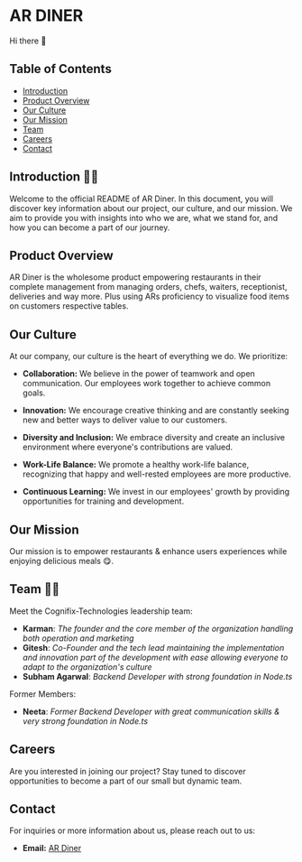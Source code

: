 # **AR DINER**
Hi there 👋

## Table of Contents

- [Introduction](#introduction)
- [Product Overview](#product-overview)
- [Our Culture](#our-culture)
- [Our Mission](#our-mission)
- [Team](#team)
- [Careers](#careers)
- [Contact](#contact)

## Introduction 🙋‍♀️

Welcome to the official README of AR Diner. In this document, you will discover key information about our project, our culture, and our mission. We aim to provide you with insights into who we are, what we stand for, and how you can become a part of our journey.

## Product Overview

AR Diner is the wholesome product empowering restaurants in their complete management from managing orders, chefs, waiters, receptionist, deliveries and way more. Plus using ARs proficiency to visualize food items on customers respective tables.

## Our Culture

At our company, our culture is the heart of everything we do. We prioritize:

- **Collaboration:** We believe in the power of teamwork and open communication. Our employees work together to achieve common goals.

- **Innovation:** We encourage creative thinking and are constantly seeking new and better ways to deliver value to our customers.

- **Diversity and Inclusion:** We embrace diversity and create an inclusive environment where everyone's contributions are valued.

- **Work-Life Balance:** We promote a healthy work-life balance, recognizing that happy and well-rested employees are more productive.

- **Continuous Learning:** We invest in our employees' growth by providing opportunities for training and development.

## Our Mission

Our mission is to empower restaurants & enhance users experiences while enjoying delicious meals 😋. 

## Team 👩‍💻 

Meet the Cognifix-Technologies leadership team:

- __Karman__: *The founder and the core member of the organization handling both operation and marketing*
- __Gitesh__: *Co-Founder and the tech lead maintaining the implementation and innovation part of the development with ease allowing everyone to adapt to the organization's culture*
- __Subham Agarwal__: *Backend Developer with strong foundation in Node.ts*

 Former Members:
- __Neeta__: *Former Backend Developer with great communication skills & very strong foundation in Node.ts*

## Careers

Are you interested in joining our project? Stay tuned to discover opportunities to become a part of our small but dynamic team.

## Contact

For inquiries or more information about us, please reach out to us:

- **Email:** [AR Diner](krmnsandhu94@gmail.com)
